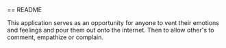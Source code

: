 == README

This application serves as an opportunity for anyone to vent their emotions and feelings and pour them out onto the internet. Then to allow other's to comment, empathize or complain. 
